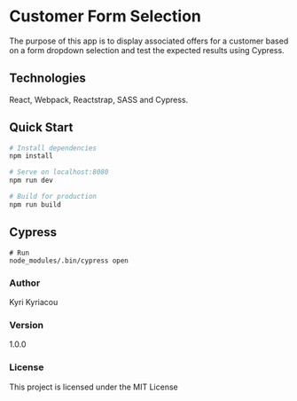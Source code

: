 # Customer Form Selection
The purpose of this app is to display associated offers for a customer based on a form dropdown selection and test the expected results using Cypress.

## Technologies
React, Webpack, Reactstrap, SASS and Cypress.

## Quick Start

``` bash
# Install dependencies
npm install

# Serve on localhost:8080
npm run dev

# Build for production
npm run build
```

## Cypress

```
# Run
node_modules/.bin/cypress open
``` 

### Author

Kyri Kyriacou

### Version

1.0.0

### License

This project is licensed under the MIT License
